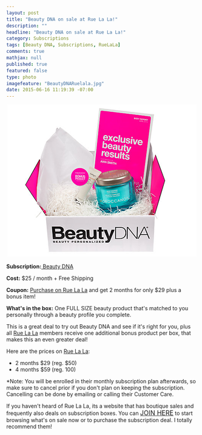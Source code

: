 ```yaml
---
layout: post
title: "Beauty DNA on sale at Rue La La!"
description: ""
headline: "Beauty DNA on sale at Rue La La!"
category: Subscriptions
tags: [Beauty DNA, Subscriptions, RueLaLa]
comments: true
mathjax: null
published: true
featured: false
type: photo
imagefeature: "BeautyDNARuelala.jpg"
date: 2015-06-16 11:19:39 -07:00
---
```


<center><img src='/images/BeautyDNARuelala.jpg'></center>
<p><b>Subscription:</b><a href="https://beautydna.com" target="_blank"> Beauty DNA</a></p>
<p><b>Cost:</b> $25 / month + Free Shipping</p>
<p><b>Coupon:</b> <a href="https://www.ruelala.com/invite/whatsupmailbox" target="_blank">Purchase on Rue La La</a> and get 2 months for only $29 plus a bonus item!</p>
<p><b>What's in the box:</b> One FULL SIZE beauty product that's matched to you personally through a beauty profile you complete.</p>

<p>This is a great deal to try out Beauty DNA and see if it's right for you, plus all <a href="https://www.ruelala.com/invite/whatsupmailbox" target="_blank">Rue La La</a> members receive one additional bonus product per box, that makes this an even greater deal!</p>

<p>Here are the prices on <a href="https://www.ruelala.com/invite/whatsupmailbox" target="_blank">Rue La La</a>:
<ul>
<li>2 months $29 (reg. $50)</li>
<li>4 months $59 (reg. 100)</li>
</ul>

<p>*Note: You will be enrolled in their monthly subscription plan afterwards, so make sure to cancel prior if you don't plan on keeping the subscription. Cancelling can be done by emailing or calling their Customer Care.</p>

<p>If you haven't heard of Rue La La, its a website that has boutique sales and frequently also deals on subscription boxes. You can <a href="https://www.ruelala.com/invite/whatsupmailbox" target="_blank"><big>JOIN HERE</big></a> to start browsing what's on sale now or to purchase the subscription deal. I totally recommend them!</p>
